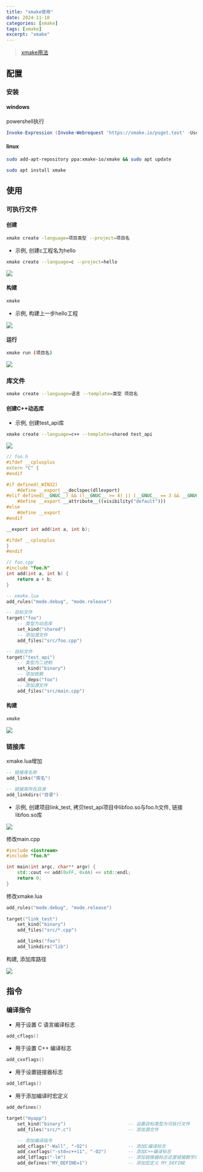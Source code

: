 ```yaml
---
title: "xmake使用"
date: 2024-11-10
categories: [xmake]
tags: [xmake]
excerpt: "xmake"
---
```


> [xmake用法](https://xmake.io/#/zh-cn/about/introduction)

## 配置

### 安装

#### windows

powershell执行

```powershell
Invoke-Expression (Invoke-Webrequest 'https://xmake.io/psget.text' -UseBasicParsing).Content
```

#### linux

```sh
sudo add-apt-repository ppa:xmake-io/xmake && sudo apt update

sudo apt install xmake
```

## 使用

### 可执行文件

#### 创建

```sh
xmake create -language=项目类型 --project=项目名
```

- 示例, 创建c工程名为hello 

```sh
xmake create --language=c --project=hello
```

![](/assets/image/20241228_164734.jpg)

#### 构建

```sh
xmake
```

- 示例, 构建上一步hello工程

![](/assets/image/20241228_164818.jpg)

#### 运行

```sh
xmake run (项目名)
```

![](/assets/image/20241228_164945.jpg)

### 库文件

```sh
xmake create --language=语言 --template=类型 项目名
```

#### 创建C++动态库

- 示例, 创建test_api库

```sh
xmake create --language=c++ --template=shared test_api
```

![](/assets/image/20241228_165037.jpg)


```c++
// foo.h
#ifdef __cplusplus
extern "C" {
#endif

#if defined(_WIN32)
    #define __export __declspec(dllexport)
#elif defined(__GNUC__) && ((__GNUC__ >= 4) || (__GNUC__ == 3 && __GNUC_MINOR__ >= 3))
    #define __export __attribute__((visibility("default")))
#else
    #define __export
#endif

__export int add(int a, int b);

#ifdef __cplusplus
}
#endif
```

```c++
// foo.cpp
#include "foo.h"
int add(int a, int b) {
    return a + b;
}
```

```lua
-- xmake.lua
add_rules("mode.debug", "mode.release")

-- 目标文件
target("foo")
    -- 类型为动态库
    set_kind("shared")
    -- 添加源文件
    add_files("src/foo.cpp")

-- 目标文件
target("test_api")
    -- 类型为二进制
    set_kind("binary")
    -- 添加依赖
    add_deps("foo")
    -- 添加源文件
    add_files("src/main.cpp")
```

#### 构建

```sh
xmake
```

![](/assets/image/20241228_165202.jpg)

### 链接库

xmake.lua增加

```lua
-- 链接库名称
add_links("库名")

-- 链接库所在目录
add_linkdirs("目录")
```

- 示例, 创建项目link_test, 拷贝test_api项目中libfoo.so与foo.h文件, 链接libfoo.so库

![](/assets/image/20241228_165613.jpg)

修改main.cpp

```c++
#include <iostream>
#include "foo.h"

int main(int argc, char** argv) {
    std::cout << add(0xFF, 0xAA) << std::endl;
    return 0;
}
```

修改xmake.lua

```lua
add_rules("mode.debug", "mode.release")
    
target("link_test")
    set_kind("binary")
    add_files("src/*.cpp")

    add_links("foo")
    add_linkdirs("lib")
```

构建, 添加库路径

![](/assets/image/20241228_170155.jpg)

## 指令

### 编译指令

- 用于设置 C 语言编译标志

```lua
add_cflags()
```

- 用于设置 C++ 编译标志

```lua
add_cxxflags()
```

- 用于设置链接器标志

```lua
add_ldflags()
```

- 用于添加编译时宏定义

```lua
add_defines()
```

```lua
target("myapp")
    set_kind("binary")                       -- 设置目标类型为可执行文件
    add_files("src/*.c")                     -- 添加源文件

    -- 添加编译指令
    add_cflags("-Wall", "-O2")               -- 添加C编译标志
    add_cxxflags("-std=c++11", "-O2")        -- 添加C++编译标志
    add_ldflags("-lm")                       -- 添加链接器标志这里链接数学库libm
    add_defines("MY_DEFINE=1")               -- 添加宏定义 MY_DEFINE
```